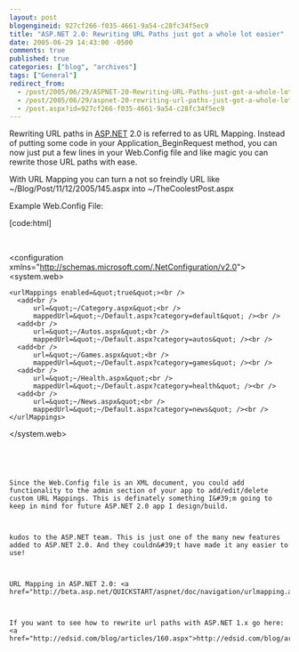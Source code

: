 ```yaml
---
layout: post
blogengineid: 927cf266-f035-4661-9a54-c28fc34f5ec9
title: "ASP.NET 2.0: Rewriting URL Paths just got a whole lot easier"
date: 2005-06-29 14:43:00 -0500
comments: true
published: true
categories: ["blog", "archives"]
tags: ["General"]
redirect_from: 
  - /post/2005/06/29/ASPNET-20-Rewriting-URL-Paths-just-got-a-whole-lot-easier
  - /post/2005/06/29/aspnet-20-rewriting-url-paths-just-got-a-whole-lot-easier
  - /post.aspx?id=927cf266-f035-4661-9a54-c28fc34f5ec9
---
```

<!-- more -->


Rewriting URL paths in <a href="http://asp.net" target="_blank" title="ASP.NET">ASP.NET</a> 2.0 is referred to as URL Mapping. Instead of putting some code in your Application_BeginRequest method, you can now just put a few lines in your Web.Config file and like magic you can rewrite those URL paths with ease.



With URL Mapping you can turn a not so freindly URL like ~/Blog/Post/11/12/2005/145.aspx into ~/TheCoolestPost.aspx



Example Web.Config File:



[code:html]<br />
<?xml version=&quot;1.0&quot; ?><br />
<configuration xmlns=&quot;<a href="http://schemas.microsoft.com/.NetConfiguration/v2.0">http://schemas.microsoft.com/.NetConfiguration/v2.0</a>&quot;><br />
  <system.web>



    <urlMappings enabled=&quot;true&quot;><br />
      <add<br />
          url=&quot;~/Category.aspx&quot;<br />
          mappedUrl=&quot;~/Default.aspx?category=default&quot; /><br />
      <add<br />
          url=&quot;~/Autos.aspx&quot;<br />
          mappedUrl=&quot;~/Default.aspx?category=autos&quot; /><br />
      <add<br />
          url=&quot;~/Games.aspx&quot;<br />
          mappedUrl=&quot;~/Default.aspx?category=games&quot; /><br />
      <add<br />
          url=&quot;~/Health.aspx&quot;<br />
          mappedUrl=&quot;~/Default.aspx?category=health&quot; /><br />
      <add<br />
          url=&quot;~/News.aspx&quot;<br />
          mappedUrl=&quot;~/Default.aspx?category=news&quot; /><br />
    </urlMappings>



  </system.web><br />
</configuration><br />
```



Since the Web.Config file is an XML document, you could add functionality to the admin section of your app to add/edit/delete custom URL Mappings. This is definately something I&#39;m going to keep in mind for future ASP.NET 2.0 app I design/build.



kudos to the ASP.NET team. This is just one of the many new features added to ASP.NET 2.0. And they couldn&#39;t have made it any easier to use!



URL Mapping in ASP.NET 2.0: <a href="http://beta.asp.net/QUICKSTART/aspnet/doc/navigation/urlmapping.aspx">http://beta.asp.net/QUICKSTART/aspnet/doc/navigation/urlmapping.aspx</a>



If you want to see how to rewrite url paths with ASP.NET 1.x go here: <a href="http://edsid.com/blog/articles/160.aspx">http://edsid.com/blog/articles/160.aspx</a>

